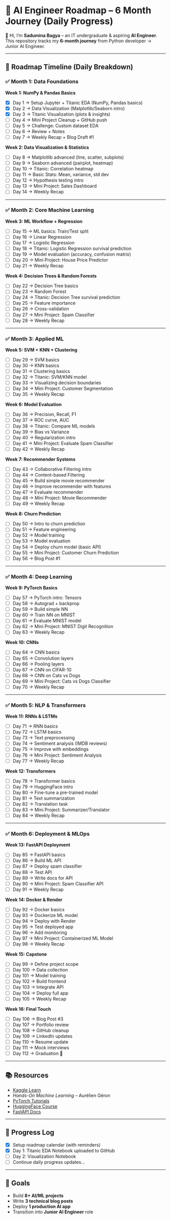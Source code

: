 # 🚀 AI Engineer Roadmap – 6 Month Journey (Daily Progress)

👋 Hi, I’m **Sadumina Bagya** – an IT undergraduate & aspiring **AI Engineer**.  
This repository tracks my **6-month journey** from Python developer → Junior AI Engineer.  

---

## 📅 Roadmap Timeline (Daily Breakdown)

### ✅ Month 1: Data Foundations
**Week 1: NumPy & Pandas Basics**
- [x] Day 1 → Setup Jupyter + Titanic EDA (NumPy, Pandas basics)
- [X] Day 2 → Data Visualization (Matplotlib/Seaborn intro)
- [x] Day 3 → Titanic Visualization (plots & insights)
- [ ] Day 4 → Mini Project Cleanup + GitHub push
- [ ] Day 5 → Challenge: Custom dataset EDA
- [ ] Day 6 → Review + Notes
- [ ] Day 7 → Weekly Recap + Blog Draft #1

**Week 2: Data Visualization & Statistics**
- [ ] Day 8 → Matplotlib advanced (line, scatter, subplots)
- [ ] Day 9 → Seaborn advanced (pairplot, heatmap)
- [ ] Day 10 → Titanic: Correlation heatmap
- [ ] Day 11 → Basic Stats: Mean, variance, std dev
- [ ] Day 12 → Hypothesis testing intro
- [ ] Day 13 → Mini Project: Sales Dashboard
- [ ] Day 14 → Weekly Recap

---

### ✅ Month 2: Core Machine Learning
**Week 3: ML Workflow + Regression**
- [ ] Day 15 → ML basics: Train/Test split
- [ ] Day 16 → Linear Regression
- [ ] Day 17 → Logistic Regression
- [ ] Day 18 → Titanic: Logistic Regression survival prediction
- [ ] Day 19 → Model evaluation (accuracy, confusion matrix)
- [ ] Day 20 → Mini Project: House Price Predictor
- [ ] Day 21 → Weekly Recap

**Week 4: Decision Trees & Random Forests**
- [ ] Day 22 → Decision Tree basics
- [ ] Day 23 → Random Forest
- [ ] Day 24 → Titanic: Decision Tree survival prediction
- [ ] Day 25 → Feature importance
- [ ] Day 26 → Cross-validation
- [ ] Day 27 → Mini Project: Spam Classifier
- [ ] Day 28 → Weekly Recap

---

### ✅ Month 3: Applied ML
**Week 5: SVM + KNN + Clustering**
- [ ] Day 29 → SVM basics
- [ ] Day 30 → KNN basics
- [ ] Day 31 → Clustering basics
- [ ] Day 32 → Titanic: SVM/KNN model
- [ ] Day 33 → Visualizing decision boundaries
- [ ] Day 34 → Mini Project: Customer Segmentation
- [ ] Day 35 → Weekly Recap

**Week 6: Model Evaluation**
- [ ] Day 36 → Precision, Recall, F1
- [ ] Day 37 → ROC curve, AUC
- [ ] Day 38 → Titanic: Compare ML models
- [ ] Day 39 → Bias vs Variance
- [ ] Day 40 → Regularization intro
- [ ] Day 41 → Mini Project: Evaluate Spam Classifier
- [ ] Day 42 → Weekly Recap

**Week 7: Recommender Systems**
- [ ] Day 43 → Collaborative Filtering intro
- [ ] Day 44 → Content-based Filtering
- [ ] Day 45 → Build simple movie recommender
- [ ] Day 46 → Improve recommender with features
- [ ] Day 47 → Evaluate recommender
- [ ] Day 48 → Mini Project: Movie Recommender
- [ ] Day 49 → Weekly Recap

**Week 8: Churn Prediction**
- [ ] Day 50 → Intro to churn prediction
- [ ] Day 51 → Feature engineering
- [ ] Day 52 → Model training
- [ ] Day 53 → Model evaluation
- [ ] Day 54 → Deploy churn model (basic API)
- [ ] Day 55 → Mini Project: Customer Churn Prediction
- [ ] Day 56 → Blog Post #1

---

### ✅ Month 4: Deep Learning
**Week 9: PyTorch Basics**
- [ ] Day 57 → PyTorch intro: Tensors
- [ ] Day 58 → Autograd + backprop
- [ ] Day 59 → Build simple NN
- [ ] Day 60 → Train NN on MNIST
- [ ] Day 61 → Evaluate MNIST model
- [ ] Day 62 → Mini Project: MNIST Digit Recognition
- [ ] Day 63 → Weekly Recap

**Week 10: CNNs**
- [ ] Day 64 → CNN basics
- [ ] Day 65 → Convolution layers
- [ ] Day 66 → Pooling layers
- [ ] Day 67 → CNN on CIFAR-10
- [ ] Day 68 → CNN on Cats vs Dogs
- [ ] Day 69 → Mini Project: Cats vs Dogs Classifier
- [ ] Day 70 → Weekly Recap

---

### ✅ Month 5: NLP & Transformers
**Week 11: RNNs & LSTMs**
- [ ] Day 71 → RNN basics
- [ ] Day 72 → LSTM basics
- [ ] Day 73 → Text preprocessing
- [ ] Day 74 → Sentiment analysis (IMDB reviews)
- [ ] Day 75 → Improve with embeddings
- [ ] Day 76 → Mini Project: Sentiment Analysis
- [ ] Day 77 → Weekly Recap

**Week 12: Transformers**
- [ ] Day 78 → Transformer basics
- [ ] Day 79 → HuggingFace intro
- [ ] Day 80 → Fine-tune a pre-trained model
- [ ] Day 81 → Text summarization
- [ ] Day 82 → Translation task
- [ ] Day 83 → Mini Project: Summarizer/Translator
- [ ] Day 84 → Weekly Recap

---

### ✅ Month 6: Deployment & MLOps
**Week 13: FastAPI Deployment**
- [ ] Day 85 → FastAPI basics
- [ ] Day 86 → Build ML API
- [ ] Day 87 → Deploy spam classifier
- [ ] Day 88 → Test API
- [ ] Day 89 → Write docs for API
- [ ] Day 90 → Mini Project: Spam Classifier API
- [ ] Day 91 → Weekly Recap

**Week 14: Docker & Render**
- [ ] Day 92 → Docker basics
- [ ] Day 93 → Dockerize ML model
- [ ] Day 94 → Deploy with Render
- [ ] Day 95 → Test deployed app
- [ ] Day 96 → Add monitoring
- [ ] Day 97 → Mini Project: Containerized ML Model
- [ ] Day 98 → Weekly Recap

**Week 15: Capstone**
- [ ] Day 99 → Define project scope
- [ ] Day 100 → Data collection
- [ ] Day 101 → Model training
- [ ] Day 102 → Build frontend
- [ ] Day 103 → Integrate API
- [ ] Day 104 → Deploy full app
- [ ] Day 105 → Weekly Recap

**Week 16: Final Touch**
- [ ] Day 106 → Blog Post #3
- [ ] Day 107 → Portfolio review
- [ ] Day 108 → GitHub cleanup
- [ ] Day 109 → LinkedIn updates
- [ ] Day 110 → Resume update
- [ ] Day 111 → Mock interviews
- [ ] Day 112 → Graduation 🚀

---

## 📚 Resources
- [Kaggle Learn](https://www.kaggle.com/learn)  
- *Hands-On Machine Learning* – Aurélien Géron  
- [PyTorch Tutorials](https://pytorch.org/tutorials)  
- [HuggingFace Course](https://huggingface.co/course)  
- [FastAPI Docs](https://fastapi.tiangolo.com)  

---

## 📝 Progress Log
- [x] Setup roadmap calendar (with reminders)  
- [x] Day 1: Titanic EDA Notebook uploaded to GitHub  
- [ ] Day 2: Visualization Notebook  
- [ ] Continue daily progress updates...  

---

## 🌟 Goals
- Build **8+ AI/ML projects**  
- Write **3 technical blog posts**  
- Deploy **1 production AI app**  
- Transition into **Junior AI Engineer** role  
